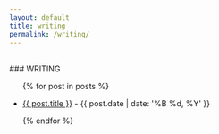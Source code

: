 ```yaml
---
layout: default
title: writing
permalink: /writing/
---
```

<br>
### WRITING

<ul>
  {% for post in posts %}
    <li>
      <p><a href="{{ post.url }}">{{ post.title }}</a> - {{ post.date | date: '%B %d, %Y' }}</p>
    </li>
  {% endfor %}
</ul>
